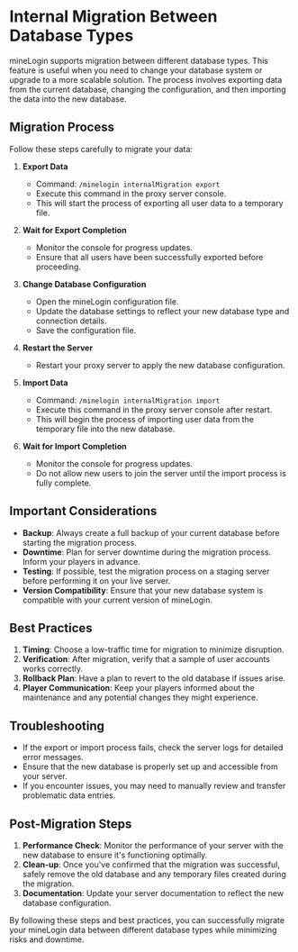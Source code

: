 # Internal Migration Between Database Types

mineLogin supports migration between different database types. This feature is useful when you need to change your database system or upgrade to a more scalable solution. The process involves exporting data from the current database, changing the configuration, and then importing the data into the new database.

## Migration Process

Follow these steps carefully to migrate your data:

1. **Export Data**
    - Command: `/minelogin internalMigration export`
    - Execute this command in the proxy server console.
    - This will start the process of exporting all user data to a temporary file.

2. **Wait for Export Completion**
    - Monitor the console for progress updates.
    - Ensure that all users have been successfully exported before proceeding.

3. **Change Database Configuration**
    - Open the mineLogin configuration file.
    - Update the database settings to reflect your new database type and connection details.
    - Save the configuration file.

4. **Restart the Server**
    - Restart your proxy server to apply the new database configuration.

5. **Import Data**
    - Command: `/minelogin internalMigration import`
    - Execute this command in the proxy server console after restart.
    - This will begin the process of importing user data from the temporary file into the new database.

6. **Wait for Import Completion**
    - Monitor the console for progress updates.
    - Do not allow new users to join the server until the import process is fully complete.

## Important Considerations

- **Backup**: Always create a full backup of your current database before starting the migration process.
- **Downtime**: Plan for server downtime during the migration process. Inform your players in advance.
- **Testing**: If possible, test the migration process on a staging server before performing it on your live server.
- **Version Compatibility**: Ensure that your new database system is compatible with your current version of mineLogin.

## Best Practices

1. **Timing**: Choose a low-traffic time for migration to minimize disruption.
2. **Verification**: After migration, verify that a sample of user accounts works correctly.
3. **Rollback Plan**: Have a plan to revert to the old database if issues arise.
4. **Player Communication**: Keep your players informed about the maintenance and any potential changes they might experience.

## Troubleshooting

- If the export or import process fails, check the server logs for detailed error messages.
- Ensure that the new database is properly set up and accessible from your server.
- If you encounter issues, you may need to manually review and transfer problematic data entries.

## Post-Migration Steps

1. **Performance Check**: Monitor the performance of your server with the new database to ensure it's functioning optimally.
2. **Clean-up**: Once you've confirmed that the migration was successful, safely remove the old database and any temporary files created during the migration.
3. **Documentation**: Update your server documentation to reflect the new database configuration.

By following these steps and best practices, you can successfully migrate your mineLogin data between different database types while minimizing risks and downtime.
